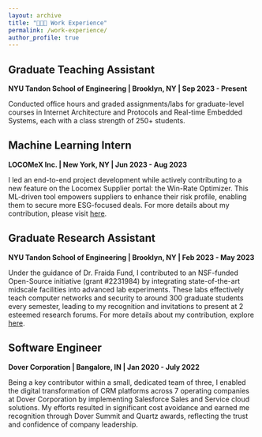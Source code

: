 ```yaml
---
layout: archive
title: "👩🏻‍💻 Work Experience"
permalink: /work-experience/
author_profile: true
---
```

## Graduate Teaching Assistant
**NYU Tandon School of Engineering | Brooklyn, NY | Sep 2023 - Present**

Conducted office hours and graded assignments/labs for graduate-level courses in Internet Architecture and Protocols and Real-time Embedded Systems, each with a class strength of 250+ students.

## Machine Learning Intern
**LOCOMeX Inc. | New York, NY | Jun 2023 - Aug 2023**

I led an end-to-end project development while actively contributing to a new feature on the Locomex Supplier portal: the Win-Rate Optimizer. This ML-driven tool empowers suppliers to enhance their risk profile, enabling them to secure more ESG-focused deals. For more details about my contribution, please visit [here](https://locomexgroup.com/Best-Supplier-Diversity-Program-Management/).

## Graduate Research Assistant
**NYU Tandon School of Engineering | Brooklyn, NY | Feb 2023 - May 2023**

Under the guidance of Dr. Fraida Fund, I contributed to an NSF-funded Open-Source initiative (grant #2231984) by integrating state-of-the-art midscale facilities into advanced lab experiments. These labs effectively teach computer networks and security to around 300 graduate students every semester, leading to my recognition and invitations to present at 2 esteemed research forums. For more details about my contribution, explore [here](https://teaching-on-testbeds.github.io/resources/).

## Software Engineer
**Dover Corporation | Bangalore, IN | Jan 2020 - July 2022**

Being a key contributor within a small, dedicated team of three, I enabled the digital transformation of CRM platforms across 7 operating companies at Dover Corporation by implementing Salesforce Sales and Service cloud solutions. My efforts resulted in significant cost avoidance and earned me recognition through Dover Summit and Quartz awards, reflecting the trust and confidence of company leadership.








